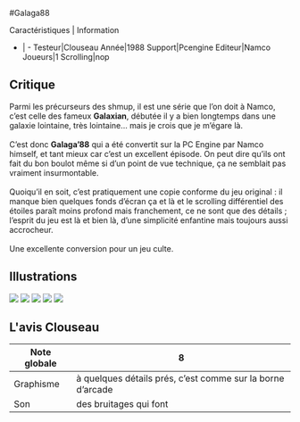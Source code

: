 #Galaga88

Caractéristiques | Information
- | -
Testeur|Clouseau
Année|1988
Support|Pcengine
Editeur|Namco
Joueurs|1
Scrolling|nop

## Critique
Parmi les précurseurs des shmup, il est une série que l’on doit à Namco, c’est celle des fameux <b>Galaxian</b>, débutée il y a bien longtemps dans une galaxie lointaine, très lointaine… mais je crois que je m’égare là.<br/><br/>C’est donc <b>Galaga’88</b> qui a été convertit sur la PC Engine par Namco himself, et tant mieux car c’est un excellent épisode. On peut dire qu’ils ont fait du bon boulot même si d’un point de vue technique, ça ne semblait pas vraiment insurmontable.<br/><br/>Quoiqu’il en soit, c’est pratiquement une copie conforme du jeu original : il manque bien quelques fonds d’écran ça et là et le scrolling différentiel des étoiles paraît moins profond mais franchement, ce ne sont que des détails ; l’esprit du jeu est là et bien là, d’une simplicité enfantine mais toujours aussi accrocheur.<br/><br/>Une excellente conversion pour un jeu culte.

## Illustrations
![](http://www.shmup.com/images/thumbs/img_fiche_1_473.gif)
![](http://www.shmup.com/images/thumbs/img_fiche_2_473.gif)
![](http://www.shmup.com/images/thumbs/img_fiche_3_473.gif)
![](http://www.shmup.com/images/thumbs/)
![](http://www.shmup.com/images/thumbs/)

## L'avis Clouseau
Note globale|8
-|-
Graphisme|à quelques détails prés, c’est comme sur la borne d’arcade
Son|des bruitages qui font 

